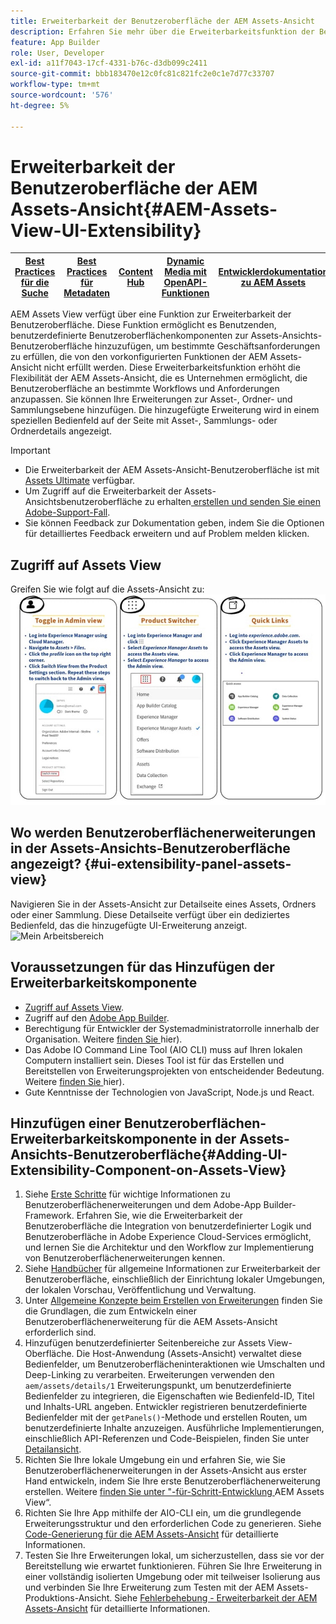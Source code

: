 ```yaml
---
title: Erweiterbarkeit der Benutzeroberfläche der AEM Assets-Ansicht
description: Erfahren Sie mehr über die Erweiterbarkeitsfunktion der Benutzeroberfläche von AEM Assets View. Die AEM Assets View-Benutzeroberfläche ermöglicht das Hinzufügen benutzerdefinierter Benutzeroberflächenkomponenten, um bestimmte Geschäftsanforderungen zu erfüllen.
feature: App Builder
role: User, Developer
exl-id: a11f7043-17cf-4331-b76c-d3db099c2411
source-git-commit: bbb183470e12c0fc81c821fc2e0c1e7d77c33707
workflow-type: tm+mt
source-wordcount: '576'
ht-degree: 5%

---
```


# Erweiterbarkeit der Benutzeroberfläche der AEM Assets-Ansicht{#AEM-Assets-View-UI-Extensibility}

| [Best Practices für die Suche](/help/assets/search-best-practices.md) | [Best Practices für Metadaten](/help/assets/metadata-best-practices.md) | [Content Hub](/help/assets/product-overview.md) | [Dynamic Media mit OpenAPI-Funktionen](/help/assets/dynamic-media-open-apis-overview.md) | [Entwicklerdokumentation zu AEM Assets](https://developer.adobe.com/experience-cloud/experience-manager-apis/) |
| ------------- | --------------------------- |---------|----|-----|

AEM Assets View verfügt über eine Funktion zur Erweiterbarkeit der Benutzeroberfläche. Diese Funktion ermöglicht es Benutzenden, benutzerdefinierte Benutzeroberflächenkomponenten zur Assets-Ansichts-Benutzeroberfläche hinzuzufügen, um bestimmte Geschäftsanforderungen zu erfüllen, die von den vorkonfigurierten Funktionen der AEM Assets-Ansicht nicht erfüllt werden. Diese Erweiterbarkeitsfunktion erhöht die Flexibilität der AEM Assets-Ansicht, die es Unternehmen ermöglicht, die Benutzeroberfläche an bestimmte Workflows und Anforderungen anzupassen.
Sie können Ihre Erweiterungen zur Asset-, Ordner- und Sammlungsebene hinzufügen. Die hinzugefügte Erweiterung wird in einem speziellen Bedienfeld auf der Seite mit Asset-, Sammlungs- oder Ordnerdetails angezeigt.

>[!IMPORTANT]
>
> * Die Erweiterbarkeit der AEM Assets-Ansicht-Benutzeroberfläche ist mit [Assets Ultimate](/help/assets/assets-ultimate-overview.md) verfügbar.
> * Um Zugriff auf die Erweiterbarkeit der Assets-Ansichtsbenutzeroberfläche zu erhalten[ erstellen und senden Sie einen Adobe-Support-Fall](https://helpx.adobe.com/de/enterprise/using/support-for-experience-cloud.html).
> * Sie können Feedback zur Dokumentation geben, indem Sie die Optionen für detailliertes Feedback erweitern und auf Problem melden klicken.

## <a id="1"></a> Zugriff auf Assets View

Greifen Sie wie folgt auf die Assets-Ansicht zu:
![access-assets-view-ui](/help/assets/assets/access-assets-view.jpg)

## Wo werden Benutzeroberflächenerweiterungen in der Assets-Ansichts-Benutzeroberfläche angezeigt? {#ui-extensibility-panel-assets-view}

Navigieren Sie in der Assets-Ansicht zur Detailseite eines Assets, Ordners oder einer Sammlung. Diese Detailseite verfügt über ein dediziertes Bedienfeld, das die hinzugefügte UI-Erweiterung anzeigt.
![Mein Arbeitsbereich](/help/assets/assets/my-workspace-assets-view3.png)


## Voraussetzungen für das Hinzufügen der Erweiterbarkeitskomponente

* [Zugriff auf Assets View](#1).
* Zugriff auf den [Adobe App Builder](https://developer.adobe.com/app-builder/docs/overview/).
* Berechtigung für Entwickler der Systemadministratorrolle innerhalb der Organisation. Weitere [ finden Sie ](https://developer.adobe.com/uix/docs/guides/get-access/)hier).
* Das Adobe IO Command Line Tool (AIO CLI) muss auf Ihren lokalen Computern installiert sein. Dieses Tool ist für das Erstellen und Bereitstellen von Erweiterungsprojekten von entscheidender Bedeutung. Weitere [ finden Sie ](https://developer.adobe.com/app-builder/docs/getting_started/#local-environment-set-up)hier).
* Gute Kenntnisse der Technologien von JavaScript, Node.js und React.

## Hinzufügen einer Benutzeroberflächen-Erweiterbarkeitskomponente in der Assets-Ansichts-Benutzeroberfläche{#Adding-UI-Extensibility-Component-on-Assets-View}

1. Siehe [Erste Schritte](https://developer.adobe.com/uix/docs/getting-started/) für wichtige Informationen zu Benutzeroberflächenerweiterungen und dem Adobe-App Builder-Framework. Erfahren Sie, wie die Erweiterbarkeit der Benutzeroberfläche die Integration von benutzerdefinierter Logik und Benutzeroberfläche in Adobe Experience Cloud-Services ermöglicht, und lernen Sie die Architektur und den Workflow zur Implementierung von Benutzeroberflächenerweiterungen kennen.
1. Siehe [Handbücher](https://developer.adobe.com/uix/docs/guides/) für allgemeine Informationen zur Erweiterbarkeit der Benutzeroberfläche, einschließlich der Einrichtung lokaler Umgebungen, der lokalen Vorschau, Veröffentlichung und Verwaltung.
1. Unter [Allgemeine Konzepte beim Erstellen von Erweiterungen](https://developer.adobe.com/uix/docs/services/aem-assets-view/api/commons/) finden Sie die Grundlagen, die zum Entwickeln einer Benutzeroberflächenerweiterung für die AEM Assets-Ansicht erforderlich sind.
1. Hinzufügen benutzerdefinierter Seitenbereiche zur Assets View-Oberfläche. Die Host-Anwendung (Assets-Ansicht) verwaltet diese Bedienfelder, um Benutzeroberflächeninteraktionen wie Umschalten und Deep-Linking zu verarbeiten. Erweiterungen verwenden den `aem/assets/details/1` Erweiterungspunkt, um benutzerdefinierte Bedienfelder zu integrieren, die Eigenschaften wie Bedienfeld-ID, Titel und Inhalts-URL angeben. Entwickler registrieren benutzerdefinierte Bedienfelder mit der `getPanels()`-Methode und erstellen Routen, um benutzerdefinierte Inhalte anzuzeigen. Ausführliche Implementierungen, einschließlich API-Referenzen und Code-Beispielen, finden Sie unter [Detailansicht](https://developer.adobe.com/uix/docs/services/aem-assets-view/api/details-view/).
1. Richten Sie Ihre lokale Umgebung ein und erfahren Sie, wie Sie Benutzeroberflächenerweiterungen in der Assets-Ansicht aus erster Hand entwickeln, indem Sie Ihre erste Benutzeroberflächenerweiterung erstellen. Weitere [ finden Sie unter &quot;-für-Schritt-Entwicklung ](https://developer.adobe.com/uix/docs/services/aem-assets-view/extension-development/) AEM Assets View“.
1. Richten Sie Ihre App mithilfe der AIO-CLI ein, um die grundlegende Erweiterungsstruktur und den erforderlichen Code zu generieren. Siehe [Code-Generierung für die AEM Assets-Ansicht](https://developer.adobe.com/uix/docs/services/aem-assets-view/code-generation/) für detaillierte Informationen.
1. Testen Sie Ihre Erweiterungen lokal, um sicherzustellen, dass sie vor der Bereitstellung wie erwartet funktionieren. Führen Sie Ihre Erweiterung in einer vollständig isolierten Umgebung oder mit teilweiser Isolierung aus und verbinden Sie Ihre Erweiterung zum Testen mit der AEM Assets-Produktions-Ansicht. Siehe [Fehlerbehebung - Erweiterbarkeit der AEM Assets-Ansicht](https://developer.adobe.com/uix/docs/services/aem-assets-view/debug/) für detaillierte Informationen.
